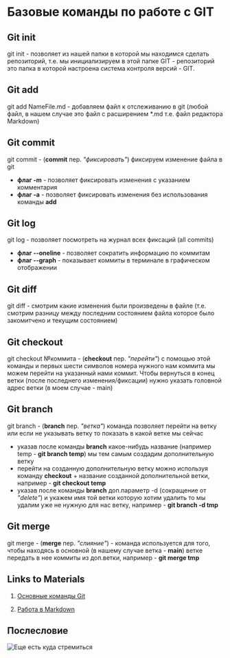 # Базовые команды по работе с GIT

## Git init
git init - позволяет из нашей папки в которой мы находимся сделать репозиторий, т.е. мы инициализируем в этой папке GIT - репозиторий это папка в которой настроена система контроля версий - GIT.

## Git add
git add NameFile.md - добавляем файл к отслеживанию в git (любой файл, в нашем случае это файл с расширением *.md т.е. файл редактора Markdown)

## Git commit
git commit - (**commit** пер. *"фиксировать"*) фиксируем изменение файла в git 
* __флаг -m__ - позволяет фиксировать изменения с указанием комментария
* __флаг -а__ - позволяет фиксировать изменения без использования команды **add**
## Git log
git log - позволяет посмотреть на журнал всех фиксаций (all commits) 
* __флаг --oneline__ - позволяет сократить информацию по коммитам
* __флаг --graph__ - показывает коммиты в терминале в графическом отображении 
## Git diff
git diff - смотрим какие изменения были произведены в файле (т.е. смотрим разницу между последним состоянием файла которое было закомитчено и текущим состоянием)

## Git checkout
git checkout №коммита - (**checkout** пер. *"перейти"*) с помощью этой команды и первых шести символов номера нужного нам коммита мы можем перейти на указанный нами коммит. Чтобы вернуться в конец ветки (после последнего изменения/фиксации) нужно указать головной адрес ветки (в моем случае - main) 

## Git branch
git branch - (**branch** пер. *"ветка"*) команда позволяет перейти на ветку или если не указывать ветку то показать в какой ветке мы сейчас
* указав после команды **branch** какое-нибудь название (например temp - **git branch temp**) мы тем самым создадим дополнительную ветку
* перейти на созданную дополнительную ветку можно используя команду **checkout** + название созданной дополнительной ветки, например - **git checkout temp**
* указав после команды **branch** доп.параметр -d (сокращение от _"delete"_) и укажем имя той ветки которую хотим удалить то мы удалим уже не нужную для нас ветку, например - **git branch -d tmp**

## Git merge
git merge - (**merge** пер. *"слияние"*) - команда используется для того, чтобы находясь в основной (в нашему случае ветка - __main__) ветке передать в нее коммиты из доп.ветки, например - **git merge tmp**

## Links to Materials
1. [Основные команды Git](https://git-scm.com/book/ru/v2/%D0%9F%D1%80%D0%B8%D0%BB%D0%BE%D0%B6%D0%B5%D0%BD%D0%B8%D0%B5-C%3A-%D0%9A%D0%BE%D0%BC%D0%B0%D0%BD%D0%B4%D1%8B-Git-%D0%9E%D1%81%D0%BD%D0%BE%D0%B2%D0%BD%D1%8B%D0%B5-%D0%BA%D0%BE%D0%BC%D0%B0%D0%BD%D0%B4%D1%8B)

2. [Работа в Markdown](https://ydocs.tech/ru/syntax/links)
## Послесловие
![Еще есть куда стремиться](Image01.png)
